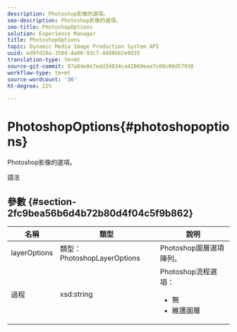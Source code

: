 ```yaml
---
description: Photoshop影像的選項。
seo-description: Photoshop影像的選項。
seo-title: PhotoshopOptions
solution: Experience Manager
title: PhotoshopOptions
topic: Dynamic Media Image Production System API
uuid: ed97d20a-358d-4a00-93c7-4498bb2e9d35
translation-type: tm+mt
source-git-commit: 97a84e8e7edd3d834ca42069eae7c09c00d57938
workflow-type: tm+mt
source-wordcount: '36'
ht-degree: 22%

---
```



# PhotoshopOptions{#photoshopoptions}

Photoshop影像的選項。

語法

## 參數 {#section-2fc9bea56b6d4b72b80d4f04c5f9b862}

<table id="table_04100BB8ABD84EF68B0A7CE3AD946414"> 
 <thead> 
  <tr> 
   <th colname="col1" class="entry"> 名稱 </th> 
   <th colname="col2" class="entry"> 類型 </th> 
   <th colname="col3" class="entry"> 說明 </th> 
  </tr> 
 </thead>
 <tbody> 
  <tr> 
   <td colname="col1"> <span class="codeph"> <span class="varname"> layerOptions</span> </span> </td> 
   <td colname="col2"> <span class="codeph"> 類型：PhotoshopLayerOptions</span> </td> 
   <td colname="col3"> Photoshop圖層選項陣列。 </td> 
  </tr> 
  <tr> 
   <td colname="col1"> <span class="codeph"> <span class="varname"> 過程</span> </span> </td> 
   <td colname="col2"> <span class="codeph"> xsd:string</span> </td> 
   <td colname="col3">Photoshop流程選項： 
    <ul id="ul_DD292274043F4A5ABBBB9DB5C2D46681"> 
     <li id="li_92FA27B1887B464F8C4564FD0B59793B"><span class="codeph"> 無</span> </li> 
     <li id="li_5A3B4A33F1A14BA399FC2F1E7C471FCC"><span class="codeph"> 維護圖層</span> </li> 
    </ul> </td> 
  </tr> 
 </tbody> 
</table>

